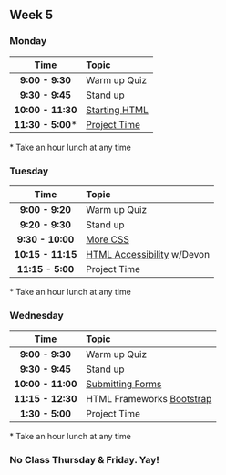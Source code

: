 ## Week 5
### Monday

| Time              | Topic               |
|:-----------------:|:--------------------|
| **9:00 - 9:30**   | Warm up Quiz        |
| **9:30 - 9:45**   | Stand up            |
| **10:00 - 11:30** | [Starting HTML](monday/starting-an-html-website.md)|
| **11:30 - 5:00*** | [Project Time](monday/personal-website-overview.md)|

\* Take an hour lunch at any time

### Tuesday

| Time              | Topic                       |
|:-----------------:|:----------------------------|
| **9:00 - 9:20**   | Warm up Quiz                |
| **9:20 - 9:30**   | Stand up                    |
| **9:30 - 10:00**  | [More CSS](tuesday/more-css.md)|
| **10:15 - 11:15** | [HTML Accessibility](https://github.com/dpersing/ada-a11y-intro/blob/master/a11y-presentation.md) w/Devon  |
| **11:15 - 5:00** | Project Time                |


\* Take an hour lunch at any time

### Wednesday

| Time              | Topic               |
|:-----------------:|:--------------------|
| **9:00 - 9:30**   | Warm up Quiz        |
| **9:30 - 9:45**   | Stand up            |
| **10:00 - 11:00** | [Submitting Forms](wednesday/submitting-forms.md)|
| **11:15 - 12:30** | HTML Frameworks [Bootstrap](http://getbootstrap.com)    |
| **1:30 - 5:00**   | Project Time        |

\* Take an hour lunch at any time

### No Class Thursday & Friday. Yay!